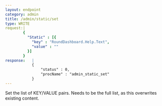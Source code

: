 ```yaml
---
layout: endpoint
category: admin
title: /admin/static/set
type: WRITE
request:|
        {
          "Static" : [{
            "key" : "RoundDashboard.Help.Text",
            "value" : ""
          }]
        }
response:   |
            {
                "status" : 0,
                "procName" : "admin_static_set"
            }
---
```


Set the list of KEY/VALUE pairs. Needs to be the full list, as this overwrites existing content.